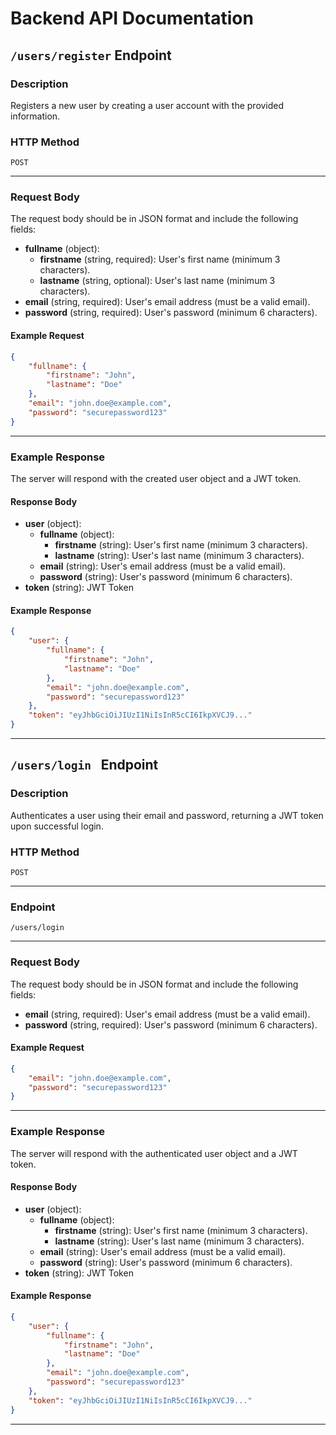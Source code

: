 # Backend API Documentation

## `/users/register` Endpoint

### Description

Registers a new user by creating a user account with the provided information.

### HTTP Method

`POST`

---

### Request Body

The request body should be in JSON format and include the following fields:

-   **fullname** (object):
    -   **firstname** (string, required): User's first name (minimum 3 characters).
    -   **lastname** (string, optional): User's last name (minimum 3 characters).
-   **email** (string, required): User's email address (must be a valid email).
-   **password** (string, required): User's password (minimum 6 characters).

#### Example Request

```json
{
    "fullname": {
        "firstname": "John",
        "lastname": "Doe"
    },
    "email": "john.doe@example.com",
    "password": "securepassword123"
}
```

---

### Example Response

The server will respond with the created user object and a JWT token.

#### Response Body

-   **user** (object):
    -   **fullname** (object):
        -   **firstname** (string): User's first name (minimum 3 characters).
        -   **lastname** (string): User's last name (minimum 3 characters).
    -   **email** (string): User's email address (must be a valid email).
    -   **password** (string): User's password (minimum 6 characters).
-   **token** (string): JWT Token

#### Example Response

```json
{
    "user": {
        "fullname": {
            "firstname": "John",
            "lastname": "Doe"
        },
        "email": "john.doe@example.com",
        "password": "securepassword123"
    },
    "token": "eyJhbGciOiJIUzI1NiIsInR5cCI6IkpXVCJ9..."
}
```

---

## `/users/login ` Endpoint

### Description

Authenticates a user using their email and password, returning a JWT token upon successful login.

### HTTP Method

`POST`

---

### Endpoint

`/users/login`

---

### Request Body

The request body should be in JSON format and include the following fields:

-   **email** (string, required): User's email address (must be a valid email).
-   **password** (string, required): User's password (minimum 6 characters).

#### Example Request

```json
{
    "email": "john.doe@example.com",
    "password": "securepassword123"
}
```

---

### Example Response

The server will respond with the authenticated user object and a JWT token.

#### Response Body

-   **user** (object):
    -   **fullname** (object):
        -   **firstname** (string): User's first name (minimum 3 characters).
        -   **lastname** (string): User's last name (minimum 3 characters).
    -   **email** (string): User's email address (must be a valid email).
    -   **password** (string): User's password (minimum 6 characters).
-   **token** (string): JWT Token

#### Example Response

```json
{
    "user": {
        "fullname": {
            "firstname": "John",
            "lastname": "Doe"
        },
        "email": "john.doe@example.com",
        "password": "securepassword123"
    },
    "token": "eyJhbGciOiJIUzI1NiIsInR5cCI6IkpXVCJ9..."
}
```

---
